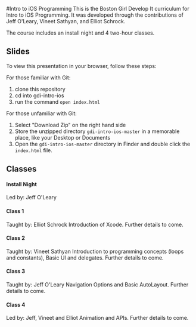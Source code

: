 #Intro to iOS Programming
This is the Boston Girl Develop It curriculum for Intro to iOS Programming. It was developed through the contributions of Jeff O'Leary, Vineet Sathyan, and Elliot Schrock.

The course includes an install night and 4 two-hour classes.

## Slides
To view this presentation in your browser, follow these steps:

For those familiar with Git:
  1. clone this repository
  2. cd into gdi-intro-ios
  3. run the command `open index.html`

For those unfamiliar with Git:
  1. Select "Download Zip" on the right hand side
  2. Store the unzipped directory `gdi-intro-ios-master` in a memorable place, like your Desktop or Documents
  3. Open the `gdi-intro-ios-master` directory in Finder and double click the `index.html` file.

## Classes

#### Install Night
Led by: Jeff O'Leary

#### Class 1
Taught by: Elliot Schrock
Introduction of Xcode. Further details to come.

#### Class 2
Taught by: Vineet Sathyan
Introduction to programming concepts (loops and constants), Basic UI and delegates. Further details to come.

#### Class 3
Taught by: Jeff O'Leary
Navigation Options and Basic AutoLayout. Further details to come.

#### Class 4
Led by: Jeff, Vineet and Elliot
Animation and APIs. Further details to come.
